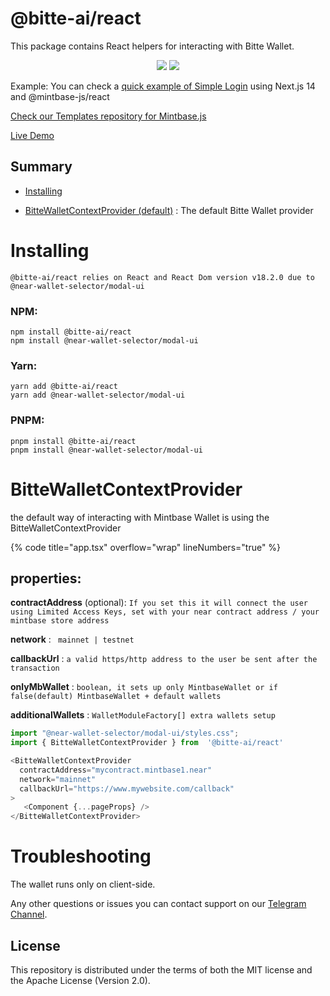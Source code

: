 # @bitte-ai/react

This package contains React helpers for interacting with Bitte Wallet.

<p align="center">

<img  src='https://img.shields.io/npm/dw/@bitte-ai/react'  />

<img  src='https://img.shields.io/bundlephobia/min/@bitte-ai/react'>

</p>

Example:
You can check a [quick example of Simple Login](https://github.com/Mintbase/examples/tree/main/starter) using Next.js 14 and @mintbase-js/react


[Check our Templates repository for Mintbase.js](https://github.com/Mintbase/templates)

[Live Demo](https://starter.mintbase.xyz/)

## Summary

- [Installing](#Installing)

- [BitteWalletContextProvider (default)](#bittewalletcontextprovider) : The default Bitte Wallet provider


# Installing

`@bitte-ai/react relies on React and React Dom version v18.2.0 due to @near-wallet-selector/modal-ui`

### NPM:

```
npm install @bitte-ai/react
npm install @near-wallet-selector/modal-ui
```

### Yarn:

```
yarn add @bitte-ai/react
yarn add @near-wallet-selector/modal-ui
```

### PNPM:

```
pnpm install @bitte-ai/react
pnpm install @near-wallet-selector/modal-ui
```

# BitteWalletContextProvider

the default way of interacting with Mintbase Wallet is using the BitteWalletContextProvider

{% code title="app.tsx" overflow="wrap" lineNumbers="true" %}

## properties:

**contractAddress** (optional): `If you set this it will connect the user using Limited Access Keys, set with your near contract address / your mintbase store address`

**network** : ` mainnet | testnet`

**callbackUrl** : `a valid https/http address to the user be sent after the transaction`

**onlyMbWallet** : `boolean, it sets up only MintbaseWallet or if false(default) MintbaseWallet + default wallets`

**additionalWallets** : `WalletModuleFactory[] extra wallets setup`

```typescript
import "@near-wallet-selector/modal-ui/styles.css";
import { BitteWalletContextProvider } from  '@bitte-ai/react'

<BitteWalletContextProvider
  contractAddress="mycontract.mintbase1.near"
  network="mainnet"
  callbackUrl="https://www.mywebsite.com/callback"
>
   <Component {...pageProps} />
</BitteWalletContextProvider>

```

# Troubleshooting
The wallet runs only on client-side.

Any other questions or issues you can contact support on our [Telegram Channel](https://telegram.me/mintdev).


## License

This repository is distributed under the terms of both the MIT license and the Apache License (Version 2.0).